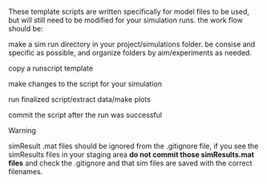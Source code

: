 These template scripts are written specifically for model files to be used, but will still need to be modified for your simulation runs. the work flow should be:

make a sim run directory in your project/simulations folder. be consise and specific as possible, and organize folders by aim/experiments as needed.

copy a runscript template

make changes to the script for your simulation

run finalized script/extract data/make plots 

commit the script after the run was successful

>[!warning]
>simResult .mat files should be ignored from the .gitignore file, if you see the simResults files in your staging area **do not commit those simResults.mat files** and check the .gitignore and that sim files are saved with the correct filenames.  

